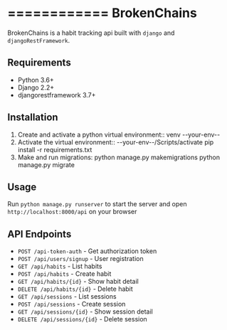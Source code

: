 ============
BrokenChains
============

BrokenChains is a habit tracking api built with ``django``
and ``djangoRestFramework``.


Requirements
------------

* Python 3.6+
* Django 2.2+
* djangorestframework 3.7+


Installation
------------

1. Create and activate a python virtual environment::
    venv --your-env--
2. Activate the virtual environment::
    --your-env--/Scripts/activate
    pip install -r requirements.txt
3. Make and run migrations:
    python manage.py makemigrations
    python manage.py migrate


Usage
-----
Run ``python manage.py runserver`` to start the server and
open ``http://localhost:8000/api`` on your browser


API Endpoints
------------
* ``POST /api-token-auth`` - Get authorization token
* ``POST /api/users/signup`` - User registration
* ``GET /api/habits`` - List habits
* ``POST /api/habits`` - Create habit
* ``GET /api/habits/{id}`` - Show habit detail
* ``DELETE /api/habits/{id}`` - Delete habit
* ``GET /api/sessions`` - List sessions
* ``POST /api/sessions`` - Create session
* ``GET /api/sessions/{id}`` - Show session detail
* ``DELETE /api/sessions/{id}`` - Delete session
